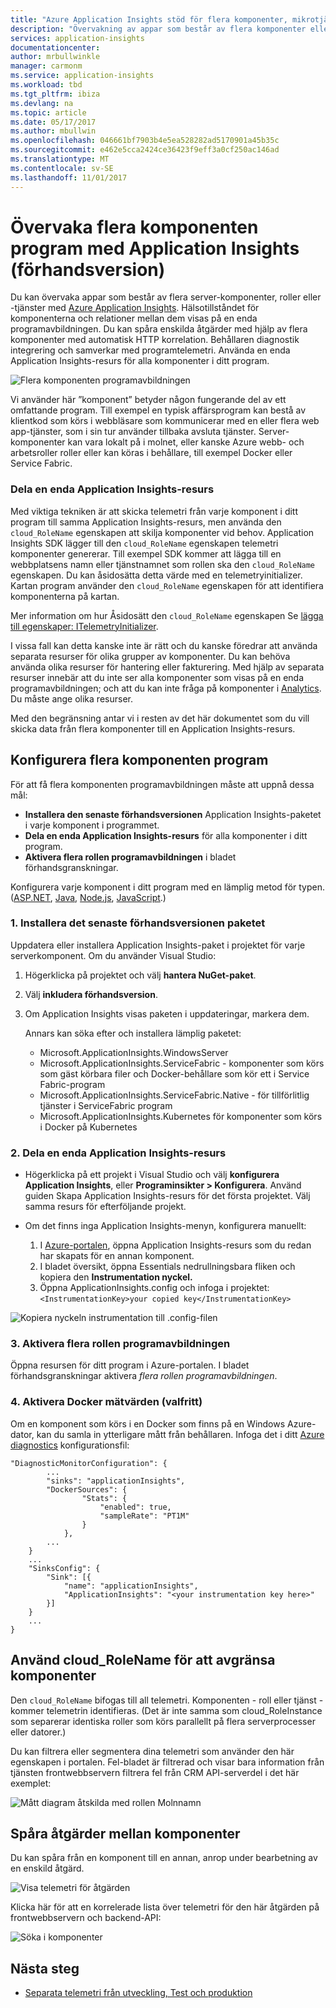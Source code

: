 ```yaml
---
title: "Azure Application Insights stöd för flera komponenter, mikrotjänster och behållare | Microsoft Docs"
description: "Övervakning av appar som består av flera komponenter eller roller för prestanda och användning."
services: application-insights
documentationcenter: 
author: mrbullwinkle
manager: carmonm
ms.service: application-insights
ms.workload: tbd
ms.tgt_pltfrm: ibiza
ms.devlang: na
ms.topic: article
ms.date: 05/17/2017
ms.author: mbullwin
ms.openlocfilehash: 046661bf7903b4e5ea528282ad5170901a45b35c
ms.sourcegitcommit: e462e5cca2424ce36423f9eff3a0cf250ac146ad
ms.translationtype: MT
ms.contentlocale: sv-SE
ms.lasthandoff: 11/01/2017
---
```

# <a name="monitor-multi-component-applications-with-application-insights-preview"></a>Övervaka flera komponenten program med Application Insights (förhandsversion)

Du kan övervaka appar som består av flera server-komponenter, roller eller -tjänster med [Azure Application Insights](app-insights-overview.md). Hälsotillståndet för komponenterna och relationer mellan dem visas på en enda programavbildningen. Du kan spåra enskilda åtgärder med hjälp av flera komponenter med automatisk HTTP korrelation. Behållaren diagnostik integrering och samverkar med programtelemetri. Använda en enda Application Insights-resurs för alla komponenter i ditt program. 

![Flera komponenten programavbildningen](./media/app-insights-monitor-multi-role-apps/app-map.png)

Vi använder här ”komponent” betyder någon fungerande del av ett omfattande program. Till exempel en typisk affärsprogram kan bestå av klientkod som körs i webbläsare som kommunicerar med en eller flera web app-tjänster, som i sin tur använder tillbaka avsluta tjänster. Server-komponenter kan vara lokalt på i molnet, eller kanske Azure webb- och arbetsroller roller eller kan köras i behållare, till exempel Docker eller Service Fabric. 

### <a name="sharing-a-single-application-insights-resource"></a>Dela en enda Application Insights-resurs 

Med viktiga tekniken är att skicka telemetri från varje komponent i ditt program till samma Application Insights-resurs, men använda den `cloud_RoleName` egenskapen att skilja komponenter vid behov. Application Insights SDK lägger till den `cloud_RoleName` egenskapen telemetri komponenter genererar. Till exempel SDK kommer att lägga till en webbplatsens namn eller tjänstnamnet som rollen ska den `cloud_RoleName` egenskapen. Du kan åsidosätta detta värde med en telemetryinitializer. Kartan program använder den `cloud_RoleName` egenskapen för att identifiera komponenterna på kartan.

Mer information om hur Åsidosätt den `cloud_RoleName` egenskapen Se [lägga till egenskaper: ITelemetryInitializer](app-insights-api-filtering-sampling.md#add-properties-itelemetryinitializer).  

I vissa fall kan detta kanske inte är rätt och du kanske föredrar att använda separata resurser för olika grupper av komponenter. Du kan behöva använda olika resurser för hantering eller fakturering. Med hjälp av separata resurser innebär att du inte ser alla komponenter som visas på en enda programavbildningen; och att du kan inte fråga på komponenter i [Analytics](app-insights-analytics.md). Du måste ange olika resurser.

Med den begränsning antar vi i resten av det här dokumentet som du vill skicka data från flera komponenter till en Application Insights-resurs.

## <a name="configure-multi-component-applications"></a>Konfigurera flera komponenten program

För att få flera komponenten programavbildningen måste att uppnå dessa mål:

* **Installera den senaste förhandsversionen** Application Insights-paketet i varje komponent i programmet. 
* **Dela en enda Application Insights-resurs** för alla komponenter i ditt program.
* **Aktivera flera rollen programavbildningen** i bladet förhandsgranskningar.

Konfigurera varje komponent i ditt program med en lämplig metod för typen. ([ASP.NET](app-insights-asp-net.md), [Java](app-insights-java-get-started.md), [Node.js](app-insights-nodejs.md), [JavaScript](app-insights-javascript.md).)

### <a name="1-install-the-latest-pre-release-package"></a>1. Installera det senaste förhandsversionen paketet

Uppdatera eller installera Application Insights-paket i projektet för varje serverkomponent. Om du använder Visual Studio:

1. Högerklicka på projektet och välj **hantera NuGet-paket**. 
2. Välj **inkludera förhandsversion**.
3. Om Application Insights visas paketen i uppdateringar, markera dem. 

    Annars kan söka efter och installera lämplig paketet:
    
    * Microsoft.ApplicationInsights.WindowsServer
    * Microsoft.ApplicationInsights.ServiceFabric - komponenter som körs som gäst körbara filer och Docker-behållare som kör ett i Service Fabric-program
    * Microsoft.ApplicationInsights.ServiceFabric.Native - för tillförlitlig tjänster i ServiceFabric program
    * Microsoft.ApplicationInsights.Kubernetes för komponenter som körs i Docker på Kubernetes

### <a name="2-share-a-single-application-insights-resource"></a>2. Dela en enda Application Insights-resurs

* Högerklicka på ett projekt i Visual Studio och välj **konfigurera Application Insights**, eller **Programinsikter > Konfigurera**. Använd guiden Skapa Application Insights-resurs för det första projektet. Välj samma resurs för efterföljande projekt.
* Om det finns inga Application Insights-menyn, konfigurera manuellt:

   1. I [Azure-portalen](https://portal,azure.com), öppna Application Insights-resurs som du redan har skapats för en annan komponent.
   2. I bladet översikt, öppna Essentials nedrullningsbara fliken och kopiera den **Instrumentation nyckel.**
   3. Öppna ApplicationInsights.config och infoga i projektet:`<InstrumentationKey>your copied key</InstrumentationKey>`

![Kopiera nyckeln instrumentation till .config-filen](./media/app-insights-monitor-multi-role-apps/copy-instrumentation-key.png)


### <a name="3-enable-multi-role-application-map"></a>3. Aktivera flera rollen programavbildningen

Öppna resursen för ditt program i Azure-portalen. I bladet förhandsgranskningar aktivera *flera rollen programavbildningen*.

### <a name="4-enable-docker-metrics-optional"></a>4. Aktivera Docker mätvärden (valfritt) 

Om en komponent som körs i en Docker som finns på en Windows Azure-dator, kan du samla in ytterligare mått från behållaren. Infoga det i ditt [Azure diagnostics](../monitoring-and-diagnostics/azure-diagnostics.md) konfigurationsfil:

```
"DiagnosticMonitorConfiguration": {
        ...
        "sinks": "applicationInsights",
        "DockerSources": {
                "Stats": {
                    "enabled": true,
                    "sampleRate": "PT1M"
                }
            },
        ...
    }
    ...   
    "SinksConfig": {
        "Sink": [{
            "name": "applicationInsights",
            "ApplicationInsights": "<your instrumentation key here>"
        }]
    }
    ...
}

```

## <a name="use-cloudrolename-to-separate-components"></a>Använd cloud_RoleName för att avgränsa komponenter

Den `cloud_RoleName` bifogas till all telemetri. Komponenten - roll eller tjänst - kommer telemetrin identifieras. (Det är inte samma som cloud_RoleInstance som separerar identiska roller som körs parallellt på flera serverprocesser eller datorer.)

Du kan filtrera eller segmentera dina telemetri som använder den här egenskapen i portalen. Fel-bladet är filtrerad och visar bara information från tjänsten frontwebbservern filtrera fel från CRM API-serverdel i det här exemplet:

![Mått diagram åtskilda med rollen Molnnamn](./media/app-insights-monitor-multi-role-apps/cloud-role-name.png)

## <a name="trace-operations-between-components"></a>Spåra åtgärder mellan komponenter

Du kan spåra från en komponent till en annan, anrop under bearbetning av en enskild åtgärd.


![Visa telemetri för åtgärden](./media/app-insights-monitor-multi-role-apps/show-telemetry-for-operation.png)

Klicka här för att en korrelerade lista över telemetri för den här åtgärden på frontwebbservern och backend-API:

![Söka i komponenter](./media/app-insights-monitor-multi-role-apps/search-across-components.png)


## <a name="next-steps"></a>Nästa steg

* [Separata telemetri från utveckling, Test och produktion](app-insights-separate-resources.md)
